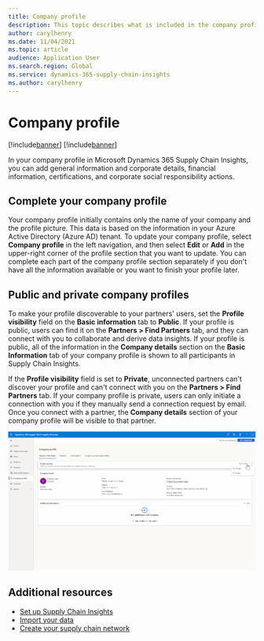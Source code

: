 ```yaml
---
title: Company profile
description: This topic describes what is included in the company profile in Microsoft Dynamics 365 Supply Chain Insights. It also explains the purpose of company profiles.
author: carylhenry
ms.date: 11/04/2021
ms.topic: article
audience: Application User
ms.search.region: Global
ms.service: dynamics-365-supply-chain-insights
ms.author: carylhenry
---
```


# Company profile

[!include[banner](includes/banner.md)]
[!include[banner](includes/preview-banner.md)]

In your company profile in Microsoft Dynamics 365 Supply Chain Insights, you can add general information and corporate details, financial information, certifications, and corporate social responsibility actions.

## Complete your company profile
Your company profile initially contains only the name of your company and the profile picture. This data is based on the information in your Azure Active Directory (Azure AD) tenant. To update your company profile, select **Company profile** in the left navigation, and then select **Edit** or **Add** in the upper-right corner of the profile section that you want to update. You can complete each part of the company profile section separately if you don't have all the information available or you want to finish your profile later.

## Public and private company profiles

To make your profile discoverable to your partners' users, set the **Profile visibility** field on the **Basic information** tab to **Public**. If your profile is public, users can find it on the **Partners \> Find Partners** tab, and they can connect with you to collaborate and derive data insights. If your profile is public, all of the information in the **Company details** section on the **Basic Information** tab of your company profile is shown to all participants in Supply Chain Insights.

If the **Profile visibility** field is set to **Private**, unconnected partners can't discover your profile and can't connect with you on the **Partners  \> Find Partners** tab. If your company profile is private, users can only initiate a connection with you if they manually send a connection request by email. Once you connect with a partner, the **Company details** section of your company profile will be visible to that partner. 

![Image of a company profile with the dropdown menu shown with settings to toggle the profile visibility on and off](media/company-profile-visibility-toggle.png)

## Additional resources

- [Set up Supply Chain Insights](set-up.md)
- [Import your data](ingest-data.md)
- [Create your supply chain network](partners.md)
